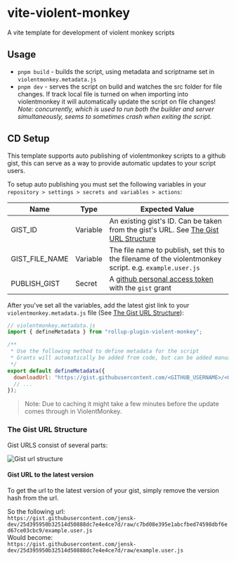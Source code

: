 # vite-violent-monkey
A vite template for development of violent monkey scripts

## Usage

* ``pnpm build`` - builds the script, using metadata and scriptname set in ``violentmonkey.metadata.js``
* ``pnpm dev`` - serves the script on build and watches the src folder for file changes. If track local file is turned on when importing into violentmonkey it will automatically update the script on file changes!  
*Note: concurrently, which is used to run both the builder and server simultaneously, seems to sometimes crash when exiting the script.* 

## CD Setup

This template supports auto publishing of violentmonkey scripts to a github gist, this can serve as a way to provide automatic updates to your script users.

To setup auto publishing you must set the following variables in your `repository > settings > secrets and variables > actions`:  

| Name  | Type | Expected Value |
| ------------- | ------------- | ------------- |
| GIST_ID  | Variable  | An existing gist's ID. Can be taken from the gist's URL. See [The Gist URL Structure](#the-gist-url-structure)  |
| GIST_FILE_NAME | Variable  | The file name to publish, set this to the filename of the violentmonkey script. e.g. `example.user.js`  |
| PUBLISH_GIST  | Secret  | A [github personal access token](https://github.com/settings/tokens/) with the `gist` grant  |

After you've set all the variables, add the latest gist link to your `violentmonkey.metadata.js` file (See [The Gist URL Structure](#the-gist-url-structure)):

```js
// violentmonkey.metadata.js
import { defineMetadata } from "rollup-plugin-violent-monkey";

/**
 * Use the following method to define metadata for the script
 * Grants will automatically be added from code, but can be added manually nonetheless
 */
export default defineMetadata({
  downloadUrl: "https://gist.githubusercontent.com/<GITHUB_USERNAME>/<GIST_ID>/raw/<GIST_FILE_NAME>",
  // ...
});
```
> Note: Due to caching it might take a few minutes before the update comes through in ViolentMonkey.

### The Gist URL Structure

Gist URLS consist of several parts:

![Gist url structure](https://user-images.githubusercontent.com/1756725/213194722-df083263-3836-4044-9105-2e495cce54fc.png)

#### Gist URL to the latest version

To get the url to the latest version of your gist, simply remove the version hash from the url.

So the following url:  
`https://gist.githubusercontent.com/jensk-dev/25d395950b32514d50888dc7e4e4ce7d/raw/c7bd08e395e1abcfbed74598dbf6ed67ce03cbc9/example.user.js`  
Would become:  
`https://gist.githubusercontent.com/jensk-dev/25d395950b32514d50888dc7e4e4ce7d/raw/example.user.js`
